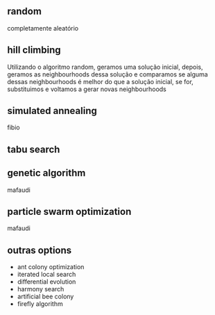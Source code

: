 ## random
completamente aleatório

## hill climbing
Utilizando o algoritmo random, geramos uma solução inicial, depois, geramos as neighbourhoods dessa solução e comparamos se alguma dessas neighbourhoods é melhor do que a solução inicial, se for, substituimos e voltamos a gerar novas neighbourhoods

## simulated annealing
fibio

## tabu search


## genetic algorithm
mafaudi

## particle swarm optimization
mafaudi

## outras options
- ant colony optimization
- iterated local search
- differential evolution
- harmony search
- artificial bee colony
- firefly algorithm
